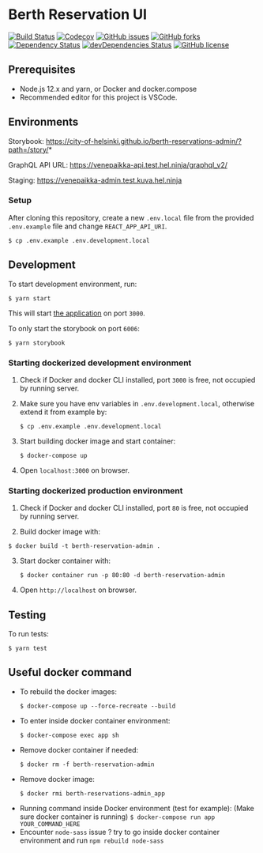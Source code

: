 # Berth Reservation UI

[![Build Status](https://travis-ci.com/City-of-Helsinki/berth-reservations-admin.svg?branch=develop)](https://travis-ci.com/City-of-Helsinki/berth-reservations-admin) [![Codecov](https://codecov.io/gh/City-of-Helsinki/berth-reservations-admin/branch/develop/graph/badge.svg)](https://codecov.io/gh/City-of-Helsinki/berth-reservations-admin/branch/develop/graph/badge.svg) [![GitHub issues](https://img.shields.io/github/issues/City-of-Helsinki/berth-reservations-admin)](https://img.shields.io/github/issues/City-of-Helsinki/berth-reservations-admin) [![GitHub forks](https://img.shields.io/github/forks/City-of-Helsinki/berth-reservations-admin)](https://img.shields.io/github/forks/City-of-Helsinki/berth-reservations-admin) [![Dependency Status](https://img.shields.io/david/City-of-Helsinki/berth-reservations-admin?branch=develop)](https://img.shields.io/david/City-of-Helsinki/berth-reservations-admin?branch=develop) [![devDependencies Status](https://david-dm.org/city-of-helsinki/berth-reservations-admin/dev-status.svg?branch=develop)](https://david-dm.org/city-of-helsinki/berth-reservations-admin?type=dev&branch=develop) [![GitHub license](https://img.shields.io/github/license/City-of-Helsinki/berth-reservations-admin)](https://img.shields.io/github/license/City-of-Helsinki/berth-reservations-admin)


## Prerequisites

- Node.js 12.x and yarn, or Docker and docker.compose
- Recommended editor for this project is VSCode.


## Environments

Storybook:
https://city-of-helsinki.github.io/berth-reservations-admin/?path=/story/*

GraphQL API URL:
https://venepaikka-api.test.hel.ninja/graphql_v2/

Staging:
https://venepaikka-admin.test.kuva.hel.ninja


### Setup

After cloning this repository, create a new `.env.local` file from the provided `.env.example` file and change `REACT_APP_API_URI`. 

```
$ cp .env.example .env.development.local
```

## Development

To start development environment, run:

```
$ yarn start
```

This will start [the application](http://localhost:3000) on port `3000`.

To only start the storybook on port `6006`:

```
$ yarn storybook
```

### Starting dockerized development environment

1. Check if Docker and docker CLI installed, port `3000` is free, not occupied by running server.

2. Make sure you have env variables in `.env.development.local`, otherwise extend it from example by:
   ```
   $ cp .env.example .env.development.local
   ```
3. Start building docker image and start container:
   ```
   $ docker-compose up
   ```
4. Open `localhost:3000` on browser.


### Starting dockerized production environment

1. Check if Docker and docker CLI installed, port `80` is free, not occupied by running server.

2. Build docker image with:
  ```
  $ docker build -t berth-reservation-admin .
  ```
3. Start docker container with:
   ```
   $ docker container run -p 80:80 -d berth-reservation-admin
   ```
4. Open `http://localhost` on browser.


## Testing

To run tests:

```
$ yarn test
```

## Useful docker command

- To rebuild the docker images:
  ```
  $ docker-compose up --force-recreate --build
  ```
- To enter inside docker container environment:
  ```
  $ docker-compose exec app sh
  ```
- Remove docker container if needed:
  ```
  $ docker rm -f berth-reservation-admin
  ```
- Remove docker image:
  ```
  $ docker rmi berth-reservations-admin_app
  ```
- Running command inside Docker environment (test for example):
  (Make sure docker container is running)
  `$ docker-compose run app YOUR_COMMAND_HERE`
- Encounter `node-sass` issue ? try to go inside docker container environment and run `npm rebuild node-sass`

